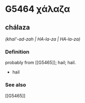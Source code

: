 # G5464 χάλαζα

## chálaza

_(khal'-ad-zah | HA-la-za | HA-la-za)_

### Definition

probably from [[G5465]]; hail; hail.

- hail

### See also

[[G5465]]


